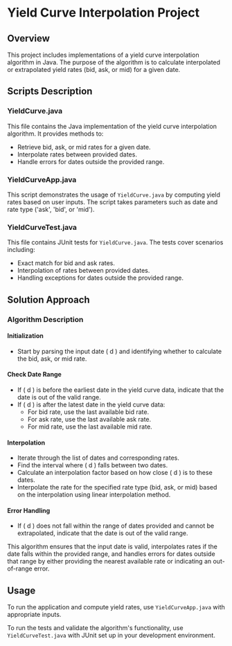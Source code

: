 # Yield Curve Interpolation Project

## Overview
This project includes implementations of a yield curve interpolation algorithm in Java. The purpose of the algorithm is to calculate interpolated or extrapolated yield rates (bid, ask, or mid) for a given date.

## Scripts Description

### YieldCurve.java
This file contains the Java implementation of the yield curve interpolation algorithm. It provides methods to:
- Retrieve bid, ask, or mid rates for a given date.
- Interpolate rates between provided dates.
- Handle errors for dates outside the provided range.

### YieldCurveApp.java
This script demonstrates the usage of `YieldCurve.java` by computing yield rates based on user inputs. The script takes parameters such as date and rate type ('ask', 'bid', or 'mid').

### YieldCurveTest.java
This file contains JUnit tests for `YieldCurve.java`. The tests cover scenarios including:
- Exact match for bid and ask rates.
- Interpolation of rates between provided dates.
- Handling exceptions for dates outside the provided range.

## Solution Approach

### Algorithm Description

#### Initialization
- Start by parsing the input date \( d \) and identifying whether to calculate the bid, ask, or mid rate.

#### Check Date Range
- If \( d \) is before the earliest date in the yield curve data, indicate that the date is out of the valid range.
- If \( d \) is after the latest date in the yield curve data:
  - For bid rate, use the last available bid rate.
  - For ask rate, use the last available ask rate.
  - For mid rate, use the last available mid rate.

#### Interpolation
- Iterate through the list of dates and corresponding rates.
- Find the interval where \( d \) falls between two dates.
- Calculate an interpolation factor based on how close \( d \) is to these dates.
- Interpolate the rate for the specified rate type (bid, ask, or mid) based on the interpolation using linear interpolation method.

#### Error Handling
- If \( d \) does not fall within the range of dates provided and cannot be extrapolated, indicate that the date is out of the valid range.

This algorithm ensures that the input date is valid, interpolates rates if the date falls within the provided range, and handles errors for dates outside that range by either providing the nearest available rate or indicating an out-of-range error.


## Usage
To run the application and compute yield rates, use `YieldCurveApp.java` with appropriate inputs.

To run the tests and validate the algorithm's functionality, use `YieldCurveTest.java` with JUnit set up in your development environment.

